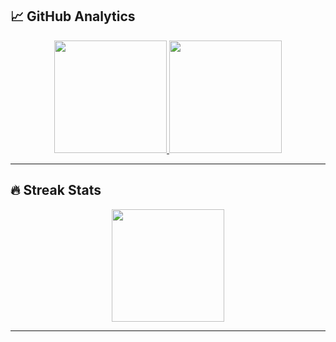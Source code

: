## 📈 GitHub Analytics

<div align="center">
  <a href="https://github.com/harshkushwaha7x">
    <img height="180em" src="https://github-readme-stats.vercel.app/api?username=harshkushwaha7x&theme=blue-green&show_icons=true&hide_border=true&count_private=true)"/>
    <img height="180em" src="https://github-readme-stats.vercel.app/api/top-langs/?username=harshkushwaha7x&theme=blue-green&show_icons=true&hide_border=true&layout=compact"/>
  </a>
</div>

---

## 🔥 Streak Stats

<div align="center">
    <img height="180em" src="https://git-hub-streak-stats.vercel.app/?user=harshkushwaha7x&theme=transparent&hide_border=true(https://git.io/streak-stats)"/>

</div>

---
